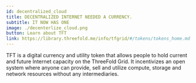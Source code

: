 ```yaml
---
id: decentralized_cloud
title: DECENTRALIZED INTERNET NEEDED A CURRENCY.
subtitle: IT NOW HAS ONE
image: ./decenterlize_cloud.png
button: Learn about TFT
link: https://library.threefold.me/info/tfgrid/#/tokens/tokens_home.md
---
```

TFT is a digital currency and utility token that allows people to hold current and future Internet capacity on the ThreeFold Grid. It incentivizes an open system where anyone can provide, sell and utilize compute, storage and network resources without any intermediaries.
